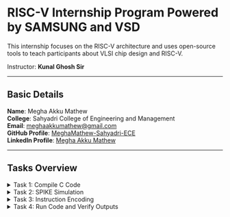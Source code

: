 # RISC-V Internship Program **Powered by SAMSUNG and VSD**

This internship focuses on the RISC-V architecture and uses open-source tools to teach participants about VLSI chip design and RISC-V.

Instructor: **Kunal Ghosh Sir**

---

## Basic Details

**Name**: Megha Akku Mathew  
**College**: Sahyadri College of Engineering and Management  
**Email**: [meghaakkumathew@gmail.com](mailto:meghaakkumathew@gmail.com)  
**GitHub Profile**: [MeghaMathew-Sahyadri-ECE](https://github.com/MeghaMathew-Sahyadri-ECE)  
**LinkedIn Profile**: [Megha Akku Mathew](https://www.linkedin.com/in/megha-akku-mathew-1545b2257/)

---

## Tasks Overview

<details>
<summary>Task 1: Compile C Code</summary>

The task involved referring to C-based and RISC-V-based lab videos and executing the process of compiling C code using GCC and the RISC-V compiler.

</details>

<details>
<summary>Task 2: SPIKE Simulation</summary>

- Performing SPIKE simulation.
- Debugging the C code in Interactive Debugging Mode using Spike.

</details>

<details>
<summary>Task 3: Instruction Encoding</summary>

The goal is to identify the instruction type, decode the given instructions, and represent the exact 32-bit machine code in the desired format.


### Instruction 1: `lui a0, 0x2b`  
![Screenshot 2025-01-16 183517](https://github.com/user-attachments/assets/88e483b3-8f7f-4345-b1d9-3de21147da54)  
**Operation**: Load the upper 20 bits of an immediate (`0x2b`) into register `a0`.  
- **Opcode**: `0110111` (for `lui`)  
- **Destination Register (rd)**: `a0` → `x10` (binary: `01010`)  
- **Immediate (imm[31:12])**: `0x2b` → `0000000000101011` (binary)  
**Encoding into Machine Code**:  
imm[31:12]         | rd      | opcode --->0000000000101011  | 01010   | 0110111  
- **Binary**: `0000000000101011010100110111`  
- **Hexadecimal**: `0x002b537`  

---

### Instruction 2: `addi sp, sp, -32`  
![Screenshot 2025-01-16 184848](https://github.com/user-attachments/assets/129cff5e-fb51-4c4a-b84d-9873402b46e3)  
**Operation**: Add `-32` to the stack pointer (`sp`).  
- **Opcode**: `0010011` (for immediate arithmetic operations like `addi`)  
- **Function (funct3)**: `000` (for addition)  
- **Source Register (rs1)**: `sp` → `x2` (binary: `00010`)  
- **Destination Register (rd)**: `sp` → `x2` (binary: `00010`)  
- **Immediate (imm[11:0])**: `-32` → `1111111111100000` (12-bit two’s complement)  
**Encoding into Machine Code**:  
imm[11:0]        | rs1    | funct3 | rd      | opcode -----> 111111111110     | 00010  | 000    | 00010   | 0010011  
- **Binary**: `11111111111000010000100110011`  
- **Hexadecimal**: `0xfe010113`

---

### Instruction 3: `sd ra, 24(sp)`  
![Screenshot 2025-01-16 184929](https://github.com/user-attachments/assets/a965e099-9b5b-488a-bcae-841197513dfd)  
**Operation**: Store the value in `ra` into memory at offset `24` from `sp`.  
- **Opcode**: `0100011` (for store instructions)  
- **Function (funct3)**: `011` (for `sd`, store double-word)  
- **Source Register 1 (rs1)**: `sp` → `x2` (binary: `00010`)  
- **Source Register 2 (rs2)**: `ra` → `x1` (binary: `00001`)  
- **Immediate (imm[11:0])**:  
  - **imm[11:5]**: `0000011`  
  - **imm[4:0]**: `11000`  
**Encoding into Machine Code**:  
imm[11:5] | rs2   | rs1    | funct3 | imm[4:0] | opcode ------> 0000011   | 00001 | 00010  | 011    | 11000    | 0100011  
- **Binary**: `000001100001000100110000100011`  
- **Hexadecimal**: `0x01801323`

---

### Instruction 4: `jal ra, 10438`  
![Screenshot 2025-01-16 184953](https://github.com/user-attachments/assets/78558d34-6ddc-42cf-9de2-e81884d96629)  
**Operation**: Jump to the address 10438 and store the return address in ra.  
- **Opcode**: `1101111` (for `jal`).  
- **Destination Register (rd)**: ra is x1 (binary: `00001`).  
- **Immediate (imm[20|10:1|11|19:12])**: Immediate 10438 in binary: 001010001001110 (split into fields):  
  - imm[20]: `0`  
  - imm[10:1]: `0100010011`  
  - imm[11]: `0`  
  - imm[19:12]: `00101000`  
**Encoding into Machine Code**:  
imm[20|10:1|11|19:12] | rd      | opcode -------> 0|0100010011|0|00101000| 00001  | 1101111  
- **Binary**: `0000000100100011000101110111`  
- **Hexadecimal**: `0x370001e7`

---

### Instruction 5: `ret`  
![Screenshot 2025-01-17 135951](https://github.com/user-attachments/assets/0be2f752-044f-4a0f-a480-f889f182a3fb)  
**Operation**: Return to the calling function. This is equivalent to `jalr x0, ra, 0` in RISC-V assembly.  
- **Opcode**: `1100111` (for `jalr`)  
- **Source Register (rs1)**: `ra` → `x1` (binary: `00001`)  
- **Destination Register (rd)**: `x0` → `x0` (binary: `00000`)  
- **Immediate**: `0`  
**Encoding into Machine Code**:  
imm[11:0] | rs1    | funct3 | rd    | opcode -----> 000000000000     | 00001  | 000    | 00000  | 1100111  
- **Binary**: `00000000000000010000000001110011`  
- **Hexadecimal**: `0x00000067`

---

### Instruction 6: `bnez a5, offset`  
![Screenshot 2025-01-17 130933](https://github.com/user-attachments/assets/56cd7a16-2dd8-4367-aeb7-e27033de646f)  
**Operation**: Branch to the specified offset if the value in register `a5` is not zero.  
- **Opcode**: `1100011` (for `branch` instructions)  
- **Source Register (rs1)**: `a5` → `x15` (binary: `01111`)  
- **Function (funct3)**: `001` (for `bnez`, branch if not zero)  
- **Immediate (offset)**: Branch target address relative to PC.  
**Encoding into Machine Code**:  
imm[12|10:5] | rs2   | rs1    | funct3 | imm[4:1|11] | opcode -----> 000000000000   | 01111  | 01111 | 001    | 00000   | 1100011  
- **Binary**: `000000000000011110001000000011`  
- **Hexadecimal**: `0x000f0043`

---

### Instruction 7: `andi a5, a5, 1`  
![Screenshot 2025-01-17 130917](https://github.com/user-attachments/assets/339ebf12-6cd5-4951-b800-06262c2af782)  
**Operation**: Performs a bitwise AND on register `a5` and the immediate value `1`, storing the result back in `a5`.  
- **Opcode**: `0010011` (for immediate arithmetic operations like `andi`)  
- **Function (funct3)**: `111` (for `andi`)  
- **Immediate (imm[11:0])**: `1`  
**Encoding into Machine Code**:  
imm[11:0] | rs1   | funct3 | rd    | opcode ------> 000000000001   | 01111  | 111    | 01111  | 0010011  
- **Binary**: `0000000000010111100010000110011`  
- **Hexadecimal**: `0x001f0763`

---

### Instruction 8: `lw a5, 12(sp)`  

![Screenshot 2025-01-17 130856](https://github.com/user-attachments/assets/0fe14acc-845a-4fb3-ac0f-3ff4783099b4)

**Operation**: Load a word from memory at offset `12` from the stack pointer (`sp`) into register `a5`.  
- **Opcode**: `0000011` (for load instructions)  
- **Function (funct3)**: `010` (for `lw`, load word)  
- **Source Register (rs1)**: `sp` → `x2` (binary: `00010`)  
- **Destination Register (rd)**: `a5` → `x15` (binary: `01111`)  
- **Immediate (imm[11:0])**: `12` → `00000000001100` (binary)

**Encoding into Machine Code:**

imm[11:0] | rs1    | funct3 | rd    | opcode -----> 000000000011     | 00010  | 010    | 01111  | 0000011

- **Binary**: `00000000001100010000101110000011`  
- **Hexadecimal**: `0x0002c783`

---

### Instruction 9: `li a0, 0`  

![Screenshot 2025-01-17 131023](https://github.com/user-attachments/assets/67bb7026-1faf-4a62-b771-b5a024925cdd)

**Operation**: Load the immediate value `0` into register `a0`.  
- **Opcode**: `0010011` (for immediate arithmetic operations like `li`)  
- **Function (funct3)**: `000` (for `addi` operation)  
- **Source Register (rs1)**: `x0` (binary: `00000`)  
- **Destination Register (rd)**: `a0` → `x10` (binary: `01010`)  
- **Immediate (imm[11:0])**: `0` → `000000000000` (binary)

**Encoding into Machine Code:**

imm[11:0] | rs1    | funct3 | rd    | opcode -----> 000000000000   | 00000  | 000    | 01010  | 0010011

- **Binary**: `00000000000000000000101000010011`  
- **Hexadecimal**: `0x00000293`

---
---

### Instruction 10: `j 100ec <main+0x3c>`  

![Screenshot 2025-01-17 131055](https://github.com/user-attachments/assets/023753a6-f6d9-46dd-9d22-b87df64483b5)

**Operation**: Perform an unconditional jump to the target address `100ec`, which is `main+0x3c`.  
- **Opcode**: `1101111` (for `j` jump instructions)  
- **Immediate (imm[20|10:1|11|19:12])**:  
  - Immediate `100ec` in binary: `000001001110110100000000000000` (split into fields)  
  - imm[20]: `0`  
  - imm[10:1]: `0011101101`  
  - imm[11]: `0`  
  - imm[19:12]: `00000000`  

**Encoding into Machine Code:**

imm[20|10:1|11|19:12] | rd    | opcode -----> 0|0011101101|0|00000000| 00000  | 1101111

- **Binary**: `00000000001110110101000000001111`  
- **Hexadecimal**: `0xfe5ff06f`

---

### Instruction 11: `ld ra, 24(sp)`  

![Screenshot 2025-01-17 130958](https://github.com/user-attachments/assets/509dbb03-7570-48db-a1cc-24f15b6a4e35)

**Operation**: Load a double-word from memory at offset `24` from the stack pointer (`sp`) into register `ra`.  
- **Opcode**: `0000011` (for load instructions)  
- **Function (funct3)**: `011` (for `ld`, load double-word)  
- **Source Register (rs1)**: `sp` → `x2` (binary: `00010`)  
- **Destination Register (rd)**: `ra` → `x1` (binary: `00001`)  
- **Immediate (imm[11:0])**: `24` → `00000000011000` (binary)

**Encoding into Machine Code:**

imm[11:0] | rs1    | funct3 | rd   | opcode -----> 000000000110     | 00010  | 011    | 00001  | 0000011

- **Binary**: `00000000011000010001000110000011`  
- **Hexadecimal**: `0x01813083`

---

### Instruction 12: `auipc ra, 0x0`  

![Screenshot 2025-01-17 142008](https://github.com/user-attachments/assets/40ccf672-c70c-4142-b7f3-47f179925618)

**Operation**: Adds the program counter (`PC`) value and an immediate value `0x0`, and stores the result in `ra`.  
- **Opcode**: `0010111` (for `auipc`, add upper immediate to program counter)  
- **Destination Register (rd)**: `ra` → `x1` (binary: `00001`)  
- **Immediate (imm[31:12])**: `0x0` → `000000000000` (binary)

**Encoding into Machine Code:**

imm[31:12] | rd    | opcode -----> 000000000000   | 00001  | 0010111

- **Binary**: `00000000000000000000000101110111`  
- **Hexadecimal**: `0x00000097`

---

### Instruction 13: `jalr zero, 0x0(main-0x100b0)`  

![Screenshot 2025-01-17 142109](https://github.com/user-attachments/assets/d6a1f9eb-2671-4783-a63c-a62a69e5d490)

**Operation**: Perform a jump and link register to the address `main-0x100b0` and write the return address to `zero`.  
- **Opcode**: `1100111` (for `jalr` jump and link register)  
- **Function (funct3)**: `000` (for `jalr` with `x0` as destination)  
- **Source Register (rs1)**: `main` → `x1` (binary: `00001`)  
- **Immediate (imm[11:0])**: `0x0` → `000000000000` (binary)  

**Encoding into Machine Code:**

imm[11:0] | rs1    | funct3 | rd    | opcode -----> 000000000000   | 00001  | 000    | 00000  | 1100111

- **Binary**: `00000000000000001000000000001111`  
- **Hexadecimal**: `0x000000e7`
---

---

### Instruction 14: `jr zero # 0 <main-0x100b0>`  

![Screenshot 2025-01-17 142817](https://github.com/user-attachments/assets/7138fff3-cdcf-4d6b-a974-ffc370dd1bb0)

**Operation**: Perform a jump register to the address `main-0x100b0` and write the return address to register `zero`.  
- **Opcode**: `1100011` (for `jr` jump register)  
- **Function (funct3)**: `000` (for `jr` with `x0` as destination)  
- **Source Register (rs1)**: `main` → `x1` (binary: `00001`)  
- **Immediate (imm[11:0])**: `0x0` → `000000000000` (binary)

**Encoding into Machine Code:**

imm[11:0] | rs1    | funct3 | rd    | opcode -----> 000000000000   | 00001  | 000    | 00000  | 1100011

- **Binary**: `00000000000000001000000000000011`  
- **Hexadecimal**: `0x00000067`

---

### Instruction 15: `mv a1, a0`  

![Screenshot 2025-01-17 142801](https://github.com/user-attachments/assets/b0770975-a71a-4bd0-9552-0bb349004d35)

**Operation**: Move the value in register `a0` to register `a1`.  
- **Opcode**: `0110011` (for R-type register operations like `mv`)  
- **Function (funct3)**: `000` (for `mv` operation)  
- **Source Register (rs1)**: `a0` → `x10` (binary: `01010`)  
- **Source Register (rs2)**: `a0` → `x10` (binary: `01010`)  
- **Destination Register (rd)**: `a1` → `x11` (binary: `01011`)  
- **Function (funct7)**: `0000000` (for `mv` operation)

**Encoding into Machine Code:**

funct7 | rs2    | rs1    | funct3 | rd    | opcode -----> 0000000   | 01010  | 01010  | 000    | 01011  | 0110011

- **Binary**: `00000000010101001010100000000011`  
- **Hexadecimal**: `0x00050593`

---


</details>

<details>
<summary>Task 4: Run Code and Verify Outputs</summary>

# Task 4: RISCV Functional Simulation

This task contains the Verilog code for a simple RISCV core (`megha_rv32i.v`) and its corresponding testbench (`megha_rv32i_tb.v`). The simulation is executed using Icarus Verilog, and the waveform output is visualized in GTKWave.

## Task Objective

We will simulate the RISCV core and analyze the output waveforms for different RISCV instructions that have been hardcoded in the Verilog code. The instructions are based on the reference RISCV ISA but differ in the instruction bit patterns.

### Hardcoded Instructions:
Below are the instructions used in the reference repository compared to the standard RISCV ISA bit patterns:

![Instructions](https://github.com/user-attachments/assets/f1fc4e22-cbb4-44b8-aa57-e15a76f79145)


###To to perform functional simulation of RISCV
1. Create a new directory with your name mkdir <your_name>

2. Create two files by using touch command as megha_rv32i.v and megha_rv32i_tb.v

3. Copy the code from the reference github repo and paste it in your verilog and testbench files

![Generation n adding of code](https://github.com/user-attachments/assets/53ca8a64-c7c5-439b-8651-da1144d007ec)

![Compilation of code](https://github.com/user-attachments/assets/7d88c714-c416-4f61-b375-c61d4a915690)


Following are the differences between standard RISCV ISA and the Instruction Set given in the reference repository:

- **ADD R6, R2, R1**  
  - Standard RISCV ISA: `32'h00110333`  
  - Hardcoded ISA: `32'h02208300`
  
  ![ADD](https://github.com/user-attachments/assets/9351ac4d-832d-43fc-8f63-805ac7c8b04d)

- **SUB R7, R1, R2**  
  - Standard RISCV ISA: `32'h402083b3`  
  - Hardcoded ISA: `32'h02209380`
 
    ![SUB](https://github.com/user-attachments/assets/8d719c4f-a938-4550-bda9-bd4932c7337c)


- **AND R8, R1, R3**  
  - Standard RISCV ISA: `32'h0030f433`  
  - Hardcoded ISA: `32'h0230a400`

- **OR R9, R2, R5**  
  - Standard RISCV ISA: `32'h005164b3`  
  - Hardcoded ISA: `32'h02513480`

- **XOR R10, R1, R4**  
  - Standard RISCV ISA: `32'h0040c533`  
  - Hardcoded ISA: `32'h0240c500`

- **SLT R1, R2, R4**  
  - Standard RISCV ISA: `32'h0045a0b3`  
  - Hardcoded ISA: `32'h02415580`

- **ADDI R12, R4, 5**  
  - Standard RISCV ISA: `32'h004120b3`  
  - Hardcoded ISA: `32'h00520600`

- **BEQ R0, R0, 15**  
  - Standard RISCV ISA: `32'h00000f63`  
  - Hardcoded ISA: `32'h00f00002`

- **BNE R0, R1, 20**  
  - Standard RISCV ISA: `32'h00000163`  
  - Hardcoded ISA: `32'h02005063`

- **SLL R15, R1, R2**  
  - Standard RISCV ISA: `32'h002097b3`  
  - Hardcoded ISA: `32'h00208783`



### Simulation Output

![GTK simulation 1](https://github.com/user-attachments/assets/69f3f232-202a-4738-b1ba-71331cafbe79)

![simulation 3](https://github.com/user-attachments/assets/83af30f4-6891-4fd7-9231-edfadc65fa37)


</details>




